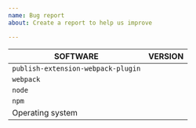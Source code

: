 ```yaml
---
name: Bug report
about: Create a report to help us improve

---
```


<!-- Please fill out the version column below -->
|                    SOFTWARE                      | VERSION |
|-----------------------------------------|------------|
| `publish-extension-webpack-plugin` |                 |
| `webpack`                                           |                 |
| `node`                                                 |                 |
| `npm`                                                  |                 |
| Operating system                               |                 |

